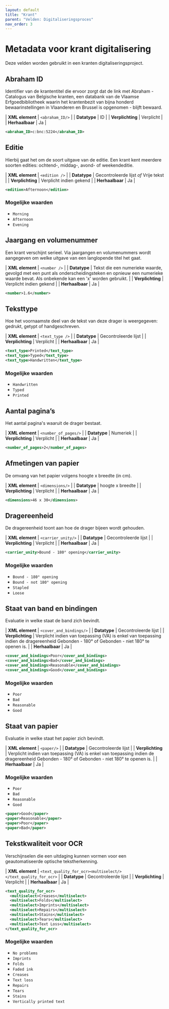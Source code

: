```yaml
---
layout: default
title: "Krant"
parent: "Velden: Digitaliseringsproces"
nav_order: 3
---
```


# Metadata voor krant digitalisering

Deze velden worden gebruikt in een kranten digitaliseringsproject.

## Abraham ID

Identifier van de krantentitel die ervoor zorgt dat de link met Abraham - Catalogus van Belgische kranten, een databank van de Vlaamse Erfgoedbibliotheek waarin het krantenbezit van bijna honderd bewaarinstellingen in Vlaanderen en Brussel is opgenomen - blijft bewaard.

| **XML element**            | `<abraham_ID/>`                                                                   |
| **Datatype**               | ID                                                          |
| **Verplichting**           | Verplicht                                                                                                     |
| **Herhaalbaar**            | Ja                                                                                                            |

```xml
<abraham_ID>c:bnc:5224</abraham_ID>
```

## Editie
	
Hierbij gaat het om de soort uitgave van de editie. Een krant kent meerdere soorten edities: ochtend-, middag-, avond- of weekendeditie.

| **XML element**            | `<edition />`                                                                   |
| **Datatype**               | Gecontroleerde lijst _of_ Vrije tekst                                                          |
| **Verplichting**           | Verplicht indien gekend                                                                                                    |
| **Herhaalbaar**            | Ja                                                                                                            |

```xml
<edition>Afternoon</edition>
```

### Mogelijke waarden

- `Morning`
- `Afternoon`
- `Evening`

## Jaargang en volumenummer

Een krant verschijnt serieel. Via jaargangen en volumenummers wordt aangegeven om welke uitgave van een langlopende titel het gaat. 

| **XML element**            | `<number />`                                                                   |
| **Datatype**               | Tekst die een numerieke waarde, gevolgd met een punt als onderscheidingsteken en opnieuw een numerieke waarde bevat. Als onbekende kan een 'x' worden gebruikt.                                                           |
| **Verplichting**           | Verplicht indien gekend                                                                                                     |
| **Herhaalbaar**            | Ja                                                                                                            |

```xml
<number>1.6</number>
```

## Teksttype

Hoe het voornaamste deel van de tekst van deze drager is weergegeven: gedrukt, getypt of handgeschreven.

| **XML element**            | `<text_type />`                                                                   |
| **Datatype**               | Gecontroleerde lijst                                                      |
| **Verplichting**           | Verplicht                                                                                            |
| **Herhaalbaar**            | Ja                                                                                                            |

```xml
<text_type>Printed</text_type>
<text_type>Typed</text_type>
<text_type>Handwritten</text_type>
```

### Mogelijke waarden

- `Handwritten`
- `Typed`
- `Printed`
	

## Aantal pagina’s

Het aantal pagina's waaruit de drager bestaat.

| **XML element**            | `<number_of_pages/>`                                                                   |
| **Datatype**               | Numeriek                                                      |
| **Verplichting**           | Verplicht                                                                                            |
| **Herhaalbaar**            | Ja                                                                                                            |

```xml
<number_of_pages>2</number_of_pages>
```

## Afmetingen van papier 

De omvang van het papier volgens hoogte x breedte (in cm).

| **XML element**            | `<dimensions/>`                                                                   |
| **Datatype**               | hoogte x breedte                                                       |
| **Verplichting**           | Verplicht                                                                                            |
| **Herhaalbaar**            | Ja                                                                                                            |

```xml
<dimensions>46 x 30</dimensions>
```	

## Dragereenheid

De dragereenheid toont aan hoe de drager bijeen wordt gehouden.

| **XML element**            | `<carrier_unity/>`                                                                   |
| **Datatype**               | Gecontroleerde lijst |
| **Verplichting**           | Verplicht                                                                                            |
| **Herhaalbaar**            | Ja                                                                                                            |

```xml
<carrier_unity>Bound - 180° opening</carrier_unity>
```

### Mogelijke waarden

- `Bound - 180° opening`
- `Bound - not 180° opening` 
- `Stapled`
- `Loose`


## Staat van band en bindingen

Evaluatie in welke staat de band zich bevindt. 

| **XML element**            | `<cover_and_bindings/>`                                                                   |
| **Datatype**               | Gecontroleerde lijst |
| **Verplichting**           | Verplicht indien van toepassing (VA) is enkel van toepassing indien de dragereenheid Gebonden - 180° of Gebonden - niet 180° te openen is.                                                                                             |
| **Herhaalbaar**            | Ja                                                                                                            |

```xml
<cover_and_bindings>Poor</cover_and_bindings>
<cover_and_bindings>Bad</cover_and_bindings>
<cover_and_bindings>Reasonable</cover_and_bindings>
<cover_and_bindings>Good</cover_and_bindings>
```

### Mogelijke waarden

- `Poor`
- `Bad`
- `Reasonable`
- `Good`

## Staat van papier

Evaluatie in welke staat het papier zich bevindt. 

| **XML element**            | `<paper/>`                                                                   |
| **Datatype**               | Gecontroleerde lijst |
| **Verplichting**           | Verplicht indien van toepassing (VA) is enkel van toepassing indien de dragereenheid Gebonden - 180° of Gebonden - niet 180° te openen is.                                                                                             |
| **Herhaalbaar**            | Ja                                                                                                            |

### Mogelijke waarden

- `Poor`
- `Bad`
- `Reasonable`
- `Good`

```xml
<paper>Good</paper>
<paper>Reasonable</paper>
<paper>Poor</paper>
<paper>Bad</paper>
```

## Tekstkwaliteit voor OCR

Verschijnselen die een uitdaging kunnen vormen voor een geautomatiseerde optische tekstherkenning.

| **XML element**            | `<text_quality_for_ocr><multiselect/></text_quality_for_ocr>`                                                                   |
| **Datatype**               | Gecontroleerde lijst |
| **Verplichting**           | Verplicht                                                                                             |
| **Herhaalbaar**            | Ja                                                                                                            |
	
```xml
<text_quality_for_ocr>
  <multiselect>Creases</multiselect>
  <multiselect>Folds</multiselect>
  <multiselect>Imprints</multiselect>
  <multiselect>Repairs</multiselect>
  <multiselect>Stains</multiselect>
  <multiselect>Tears</multiselect>
  <multiselect>Text Loss</multiselect>
</text_quality_for_ocr>
```

### Mogelijke waarden

- `No problems`
- `Imprints`
- `Folds`
- `Faded ink`
- `Creases`
- `Text loss`
- `Repairs`
- `Tears`
- `Stains`
- `Vertically printed text`
